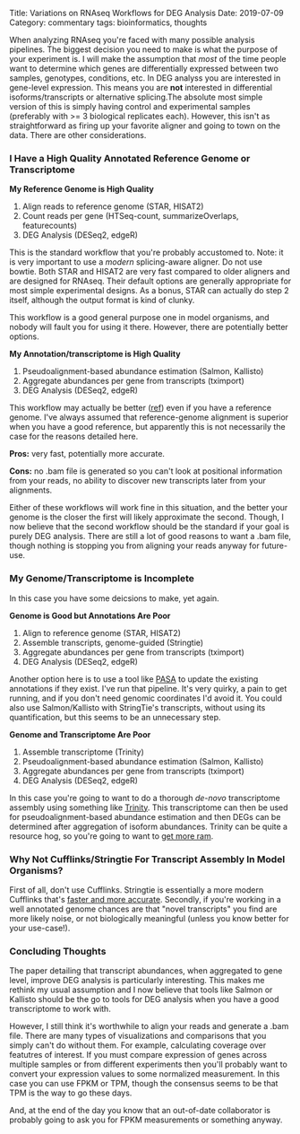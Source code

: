 Title: Variations on RNAseq Workflows for DEG Analysis
Date: 2019-07-09
Category: commentary 
tags: bioinformatics, thoughts

When analyzing RNAseq you're faced with many possible analysis pipelines. The
biggest decision you need to make is what the purpose of your experiment is. I
will make the assumption that *most* of the time people want to determine which
genes are differentially expressed between two samples, genotypes, conditions,
etc. In DEG analyss you are interested in gene-level expression. This means you
are **not** interested in differential isoforms/transcripts or alternative
splicing.The absolute most simple version of this is simply having control and
experimental samples (preferably with >= 3 biological replicates each). However,
this isn't as straightforward as firing up your favorite aligner and going to
town on the data. There are other considerations.

### I Have a High Quality Annotated Reference Genome or Transcriptome

**My Reference Genome is High Quality**

1. Align reads to reference genome (STAR, HISAT2)
2. Count reads per gene (HTSeq-count, summarizeOverlaps, featurecounts)
3. DEG Analysis (DESeq2, edgeR)

This is the standard workflow that you're probably accustomed to. Note: it is
very important to use a *modern* splicing-aware aligner. Do not use bowtie. Both
STAR and HISAT2 are very fast compared to older aligners and are designed for
RNAseq. Their default options are generally appropriate for most simple
experimental designs. As a bonus, STAR can actually do step 2 itself, although
the output format is kind of clunky.

This workflow is a good general purpose one in model organisms, and nobody will
fault you for using it there. However, there are potentially better options.

**My Annotation/transcriptome is High Quality**

1. Pseudoalignment-based abundance estimation (Salmon, Kallisto)
2. Aggregate abundances per gene from transcripts (tximport)
3. DEG Analysis (DESeq2, edgeR)

This workflow may actually be better
([ref](https://f1000research.com/articles/4-1521/v2)) even if you have a
reference genome. I've always assumed that reference-genome alignment is superior
when you have a good reference, but apparently this is not necessarily the case
for the reasons detailed here.

**Pros:** very fast, potentially more accurate.

**Cons:** no .bam file is generated so you can't look at positional information
from your reads, no ability to discover new transcripts later from your
alignments.

Either of these workflows will work fine in this situation, and the better your
genome is the closer the first will likely approximate the second. Though, I now
believe that the second workflow should be the standard if your goal is purely
DEG analysis. There are still a lot of good reasons to want a .bam file, though
nothing is stopping you from aligning your reads anyway for future-use.

### My Genome/Transcriptome is Incomplete

In this case you have some deicsions to make, yet again.

**Genome is Good but Annotations Are Poor**

1. Align to reference genome (STAR, HISAT2)
2. Assemble transcripts, genome-guided (Stringtie)
3. Aggregate abundances per gene from transcripts (tximport)
4. DEG Analysis (DESeq2, edgeR)

Another option here is to use a tool like
[PASA](https://github.com/PASApipeline/PASApipeline/wik) to update the
existing annotations if they exist. I've run that pipeline. It's very quirky, a
pain to get running, and if you don't need genomic coordinates I'd avoid it. You
could also use Salmon/Kallisto with StringTie's transcripts, without using its
quantification, but this seems to be an unnecessary step.

**Genome and Transcriptome Are Poor**

1. Assemble transcriptome (Trinity)
2. Pseudoalignment-based abundance estimation (Salmon, Kallisto)
3. Aggregate abundances per gene from transcripts (tximport)
4. DEG Analysis (DESeq2, edgeR)

In this case you're going to want to do a thorough *de-novo* transcriptome
assembly using something like
[Trinity](https://github.com/trinityrnaseq/trinityrnaseq/wiki). This
transcriptome can then be used for pseudoalignment-based abundance estimation and
then DEGs can be determined after aggregation of isoform abundances. Trinity can
be quite a resource hog, so you're going to want to
[get more ram](https://downloadmoreram.com/).

### Why Not Cufflinks/Stringtie For Transcript Assembly In Model Organisms?

First of all, don't use Cufflinks. Stringtie is essentially a more modern
Cufflinks that's
[faster and more accurate](https://ccb.jhu.edu/software/stringtie/index.shtml?t=faq#comp).
Secondly, if you're working in a well annotated genome chances are that "novel
transcripts" you find are more likely noise, or not biologically meaningful
(unless you know better for your use-case!).

### Concluding Thoughts

The paper detailing that transcript abundances, when aggregated to gene level,
improve DEG analysis is particularly interesting. This makes me rethink my usual
assumption and I now believe that tools like Salmon or Kallisto should be the go
to tools for DEG analysis when you have a good transcriptome to work with.

However, I still think it's worthwhile to align your reads and generate a .bam
file. There are many types of visualizations and comparisons that you simply
can't do without them. For example, calculating coverage over featutres of
interest. If you must compare expression of genes across multiple samples or from
different experiments then you'll probably want to convert your expression values
to some normalized measurement. In this case you can use FPKM or TPM, though the
consensus seems to be that TPM is the way to go these days.

And, at the end of the day you know that an out-of-date collaborator is probably
going to ask you for FPKM measurements or something anyway.
